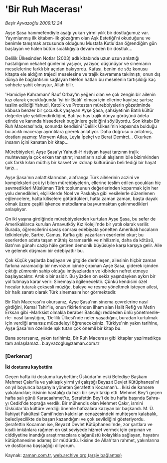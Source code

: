 # 'Bir Ruh Macerası'

*Beşir Ayvazoğlu 2009.12.24*

<tr><td class="metin" colspan="2" style="padding-top: 20px; padding-left: 5px; ">Ayşe Şasa hanımefendiyle aşağı yukarı yirmi yılık bir dostluğumuz var. Yayımlanmış ilk kitabım-ilk gözağrım olan Aşk Estetiği'ni okuduğunu ve benimle tanışmak arzusunda olduğunu Mustafa Kutlu'dan öğrendiğim gün başlayan ve halen bütün sıcaklığıyla devam eden bir dostluk...</td></tr><tr><td class="metin" colspan="2" style="padding-top: 20px; padding-left: 5px; "><p>Delilik Ülkesinden Notlar (2003) adlı kitabında uzun uzun anlattığı hastalığının nekahet günlerini yaşıyor, yazıyor, düşünüyor ve sinemanın meselelerine farklı bir açıdan bakıyordu. Kafası, benim de söz konusu kitapta ele aldığım trajedi meselesine ve trajik kavramına takılmıştı; onun dış dünya ile bağlantısını sağlayan telefon hatları bu meselenin tartışıldığı kaç sohbete şahit olmuştur, Allah bilir.
<p>'Hamidiye Kahramanı' Rauf Orbay'ın yeğeni olan ve çok zengin bir ailenin kızı olarak çocukluğunda 'iyi bir Batılı' olması için ellerine kayıtsız şartsız teslim edildiği Yahudi, Katolik ve Protestan mürebbiyelerin gözetiminde kâbusa benzer bir çocukluk yaşayan Ayşe Şasa, şahsiyetinin Batılı kültür değerleriyle şekillendirildiğini, Batı'ya has trajik dünya görüşünü âdeta etinde ve kanında hissederek bugünlere geldiğini söylüyordu. Son kitabı Bir Ruh Macerası'nda, sonunda kendisini 'Delilik Ülkesi'nin kapısında bulduğu bu acıklı macerayı ayrıntılara girerek anlatıyor. Daha doğrusu o anlatmış, dostları yazmış: Meryem Atlas, Leyla İpekçi ve Berat Demirci... Okurken insanın içini kanatan bir kitap...
<p>Mürebbiyeleri, Ayşe Şasa'yı Yahudi-Hıristiyan hayat tarzının trajik muhtevasıyla çok erken tanıştırır; insanların soluk alışlarını bile bizimkinden çok farklı kılan müthiş bir kasvet ve ızdırap kültürünün belirlediği bir hayat tarzı...
<p>Ayşe Şasa'nın anlattıklarından, alafranga Türk ailelerinin aczini ve kompleksleri çok iyi bilen mürebbiyelerin, ellerine teslim edilen çocukları hiç sevmedikleri Müslüman Türk toplumunun değerlerinden koparmak için her yolu denedikleri, elçiliklerde Noel ve Paskalya gibi vesilelerle düzenlenen eğlencelere, hatta kiliselere götürdükleri, hatta zaman zaman, başta dayak olmak üzere çeşitli işkence metodlarına başvurmaktan çekinmedikleri anlaşılıyor.
<p>On iki yaşına girdiğinde mürebbiyelerden kurtulan Ayşe Şasa, bu sefer de Amerikalılarca kurulan Arnavutköy Kız Koleji'nde bir yatılı olarak verilir. Burada, öğrencilerini savaş sonrası edebiyata yönelten Amerikalı hocaların telkinleriyle, Sartre, Camus, Kafka gibi yazarların eserlerini okur; bu eserlerden adeta taşan müthiş karamsarlık ve nihilizmle, daha da kötüsü, Batı'nın günahı cazip hâle getiren demonik büyüsüyle karşı karşıya gelir. Aile ve gelenek düşmanı bir edebiyattır bu.
<p>Çok küçük yaşlarda başlayan ve gitgide derinleşen, ailesinin hiçbir zaman farkına varamadığı bir nevrozun içinde çırpınan Ayşe Şasa, giderek içinden çıktığı zümrenin sahip olduğu imtiyazlardan ve kibirden nefret etmeye başlayacaktır. Artık o bir asidir. Bu yüzden on sekiz yaşındayken aykırı bir yol tutmaya karar verir: Sinemayla ilgilenecektir. Çünkü kendisini özel hocalar tutarak çoksesli müziğe, baleye ve resme yöneltmek isteyen ailesi, bir halk sanatı olarak Türk sinemasını hor görmektedir.
<p>Bir Ruh Macerası'nı okursanız, Ayşe Şasa'nın sinema çevrelerine nasıl girdiğini, Kemal Tahir'le, onun fikirlerinden ilham alan Halit Refiğ ve Metin Erksan gibi -Marksist olmakla beraber Batıcılığı reddeden ünlü yönetmenle­rle- nasıl tanıştığını, 'Delilik Ülkesi'nde neler yaşadığını, buradan kurtulmak için verdiği amansız mücadeleyi öğreneceksiniz. Türkiye'nin yakın tarihine, Ayşe Şasa'nın özelinde ışık tutan çok önemli bir kitap bu.
<p>Bana sorarsanız, yakın tarihimiz, Bir Ruh Macerası gibi kitaplar yazılmadıkça tam anlaşılamaz.. b.ayvazoglu@zaman.com.tr 
<p><h3>[Derkenar]</h3>
<p><b>İki dostumu kaybettim</b>
<p>Geçen hafta iki dostumu kaybettim; Üsküdar'ın eski Belediye Başkanı Mehmet Çakır'la ve yaklaşık yirmi yıl çalıştığı Beyazıt Devlet Kütüphanesi'ni on yıl boyunca başarıyla yöneten Şerafettin Kocaman'ı... İkisi de kansere yakalandılar; ikisinin hastalığı da hızlı bir seyir takip etti. Mehmet Bey'i geçen hafta salı günü Karacaahmet'te, Şerafettin Bey'i de bu hafta başında Sahra-yı Cedid'de toprağa verdik. Bir mühendis olan Mehmet Çakır, ismini Üsküdar'da kültüre verdiği önemle hafızalara kazıyan bir başkandı. M. Ü. İlahiyat Fakültesi Camii'nden kaldırılan cenazesindeki muhteşem kalabalık, belediyecilikte de başarı kazandığını ve çok sevildiğini gösteriyordu. Şerafettin Kocaman ise, Beyazıt Devlet Kütüphanesi'nde, zor şartlara ve kısıtlı imkânlara rağmen en üst seviyede hizmet vermek için çırpınan ve ciddiyetine inandığı araştırmacılara olağanüstü kolaylıkla sağlayan, hayatını kütüphanesine adamış bir müdürdü. İkisine de Allah'tan rahmet, yakınlarına ve dostlarına başsağlığı diliyorum.<br/></p></p></p></p></p></p></p></p></p></p></p></td></tr>

Kaynak: [zaman.com.tr](http://zaman.com.tr/yazar.do?yazino=931308), [web.archive.org (arşiv bağlantısı)](http://web.archive.org/web/20100131130924/http://www.zaman.com.tr:80/yazar.do?yazino=931308)
